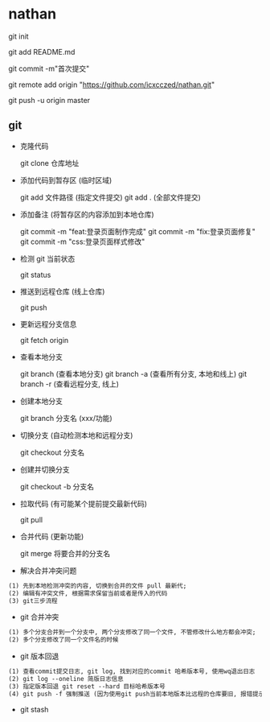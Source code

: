 # nathan

git init

git add README.md

git commit -m"首次提交"

git remote add origin "<https://github.com/icxcczed/nathan.git>"

git push -u origin master

## git

- 克隆代码

  git clone 仓库地址

- 添加代码到暂存区 (临时区域)

  git add 文件路径 (指定文件提交)
  git add . (全部文件提交)

- 添加备注 (将暂存区的内容添加到本地仓库)

  git commit -m "feat:登录页面制作完成"
  git commit -m "fix:登录页面修复"
  git commit -m "css:登录页面样式修改"

- 检测 git 当前状态

  git status

- 推送到远程仓库 (线上仓库)

  git push

- 更新远程分支信息

  git fetch origin

- 查看本地分支

  git branch (查看本地分支)
  git branch -a (查看所有分支, 本地和线上)
  git branch -r (查看远程分支, 线上)

- 创建本地分支

  git branch 分支名 (xxx/功能)

- 切换分支 (自动检测本地和远程分支)

  git checkout 分支名

- 创建并切换分支

  git checkout -b 分支名

- 拉取代码 (有可能某个提前提交最新代码)

  git pull

- 合并代码 (更新功能)

  git merge 将要合并的分支名

- 解决合并冲突问题

```txt
(1) 先到本地检测冲突的内容, 切换到合并的文件 pull 最新代;
(2) 编辑有冲突文件, 根据需求保留当前或者是传入的代码
(3) git三步流程
```

- git 合并冲突

```txt
(1) 多个分支合并到一个分支中, 两个分支修改了同一个文件, 不管修改什么地方都会冲突;
(2) 多个分支修改了同一个文件名的时候
```

- git 版本回退

```txt
(1) 查看commit提交日志, git log, 找到对应的commit 哈希版本号, 使用wq退出日志
(2) git log --oneline 简版日志信息
(3) 指定版本回退 git reset --hard 目标哈希版本号
(4) git push -f 强制推送 (因为使用git push当前本地版本比远程的仓库要旧, 报错提示会让你pull)
```

- git stash
